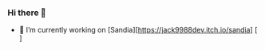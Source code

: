 ### Hi there 👋



- 🔭 I’m currently working on [Sandia][https://jack9988dev.itch.io/sandia]
[<img align="left" scr="https://img.itch.zone/aW1nLzUzNjM5ODIucG5n/original/CRtxCr.png" />]

